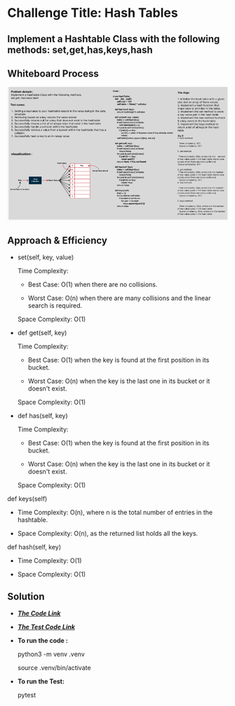 # Challenge Title: Hash Tables
## Implement a Hashtable Class with the following methods: set,get,has,keys,hash

## Whiteboard Process
![Whiteboard-CC30](./Whiteboard-CC30.PNG)

## Approach & Efficiency

- set(self, key, value)

    Time Complexity:

    - Best Case: O(1) when there are no collisions.

    - Worst Case: O(n) when there are many collisions and the linear search is required.
    
    Space Complexity: O(1)

- def get(self, key)

    Time Complexity:

    - Best Case: O(1) when the key is found at the first position in its bucket.

    - Worst Case: O(n) when the key is the last one in its bucket or it doesn't exist.

    Space Complexity: O(1)

- def has(self, key)

    Time Complexity:

    - Best Case: O(1) when the key is found at the first position in its bucket.

    - Worst Case: O(n) when the key is the last one in its bucket or it doesn't exist.
    
    Space Complexity: O(1)

 def keys(self)

- Time Complexity: O(n), where n is the total number of entries in the hashtable.
    
- Space Complexity: O(n), as the returned list holds all the keys.

def hash(self, key)

- Time Complexity: O(1)
    
- Space Complexity: O(1)

## Solution
- **_[The Code Link](./hashtable/hashtable/hashtable.py)_**

- **_[The Test Code Link](./hashtable/tests/hashtable_test.py)_**

- **To run the code :**

    python3 -m venv .venv

    source .venv/bin/activate
    
- **To run the Test:**

    pytest

